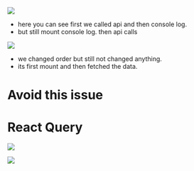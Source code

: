 
![](https://i.imgur.com/jTsld1R.png)
- here you can see first we called api and then console log.
- but still mount  console log. then api calls

![](https://i.imgur.com/y83Q8dT.png)



- we changed order but still not changed anything.
- its first mount and then fetched the data.


# Avoid this issue
# React Query

![](https://i.imgur.com/ozTCJRi.png)


![](https://i.imgur.com/TdgFTTG.png)


